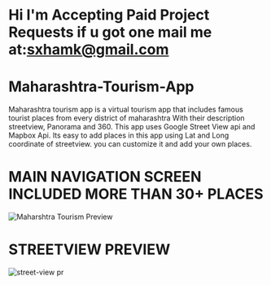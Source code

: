  # Hi I'm Accepting Paid Project Requests if u got one mail me at:sxhamk@gmail.com 
 # Maharashtra-Tourism-App
Maharashtra tourism app is a virtual tourism app that includes famous tourist places from every district of maharashtra With their description streetview, Panorama and 360. This app uses Google Street View api and Mapbox Api. Its easy to add places in this app using Lat and Long coordinate of streetview. you can customize it and add your own places.

 # MAIN NAVIGATION SCREEN INCLUDED MORE THAN 30+ PLACES
![Maharshtra Tourism Preview](https://user-images.githubusercontent.com/119067189/229337369-42da4fcb-1682-494a-92fe-dfda46a53590.png)

 # STREETVIEW PREVIEW
![street-view pr](https://user-images.githubusercontent.com/119067189/229337376-d54bb16e-9278-46d0-8817-32841e946c08.png)

